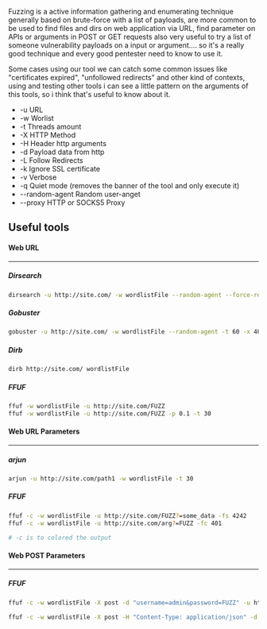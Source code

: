 
Fuzzing is a active information gathering and enumerating technique generally based on brute-force with a list of payloads, are more common to be used to find files and dirs on web application via URL, find parameter on APIs or arguments in POST or GET requests also very useful to try a list of someone vulnerability payloads on a input or argument.... so it's a really good technique and every good pentester need to know to use it.

Some cases using our tool we can catch some common issues like "certificates expired", "unfollowed redirects" and other kind of contexts, using and testing other tools i can see a little pattern on the arguments of this tools, so i think that's useful to know about it.

- -u    URL 
- -w   Worlist
- -t     Threads amount
- -X    HTTP Method
- -H    Header http arguments
- -d    Payload data from http 
- -L    Follow Redirects
- -k    Ignore SSL certificate
- -v    Verbose
- -q    Quiet mode (removes the banner of the tool and only execute it)
- --random-agent    Random user-anget
- --proxy    HTTP or SOCKS5 Proxy



## Useful tools

#### Web URL
---
##### Dirsearch

```sh 
dirsearch -u http://site.com/ -w wordlistFile --random-agent --force-recursive -x 404,403,301 -t 30
```

##### Gobuster

```sh
gobuster -u http://site.com/ -w wordlistFile --random-agent -t 60 -x 404,403,301 -k -L
```

##### Dirb

```sh
dirb http://site.com/ wordlistFile
``` 

##### FFUF

```sh 
ffuf -w wordlistFile -u http://site.com/FUZZ
ffuf -w wordlistFile -u http://site.com/FUZZ -p 0.1 -t 30 
``` 



####  Web URL Parameters
---
##### arjun

```sh
arjun -u http://site.com/path1 -w wordlistFile -t 30 
```

##### FFUF

```sh
ffuf -c -w wordlistFile -u http://site.com/FUZZ?=some_data -fs 4242
ffuf -c -w wordlistFile -u http://site.com/arg?=FUZZ -fc 401

# -c is to colored the output
```


####  Web POST Parameters
---
##### FFUF

```sh 
ffuf -c -w wordlistFile -X post -d "username=admin&password=FUZZ" -u http://site.com/login.php -fc 401

ffuf -c -w wordlistFile -X post -H "Content-Type: application/json" -d "{name: 'FUZZ', password: 'admin'}" -fr "error"
```
